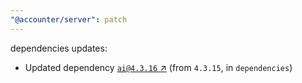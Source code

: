 ```yaml
---
"@accounter/server": patch
---
```

dependencies updates:
  - Updated dependency [`ai@4.3.16` ↗︎](https://www.npmjs.com/package/ai/v/4.3.16) (from `4.3.15`, in `dependencies`)

